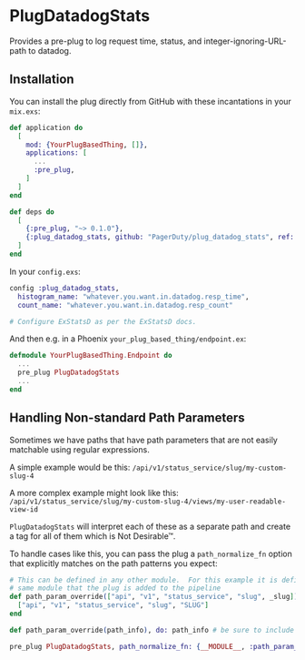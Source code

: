 # PlugDatadogStats

Provides a pre-plug to log request time, status, and integer-ignoring-URL-path
to datadog.

## Installation

You can install the plug directly from GitHub with these incantations in your `mix.exs`:

```elixir
def application do
  [
    mod: {YourPlugBasedThing, []},
    applications: [
      ...
      :pre_plug,
    ]
  ]
end

def deps do
  [
    {:pre_plug, "~> 0.1.0"},
    {:plug_datadog_stats, github: "PagerDuty/plug_datadog_stats", ref: "1.0.0"},
  ]
end
```

In your `config.exs`:

```elixir
config :plug_datadog_stats,
  histogram_name: "whatever.you.want.in.datadog.resp_time",
  count_name: "whatever.you.want.in.datadog.resp_count"

# Configure ExStatsD as per the ExStatsD docs.
```

And then e.g. in a Phoenix `your_plug_based_thing/endpoint.ex`:

```elixir
defmodule YourPlugBasedThing.Endpoint do
  ...
  pre_plug PlugDatadogStats
  ...
end
```

## Handling Non-standard Path Parameters

Sometimes we have paths that have path parameters that are not easily
matchable using regular expressions.

A simple example would be this:
`/api/v1/status_service/slug/my-custom-slug-4`

A more complex example might look like this:
`/api/v1/status_service/slug/my-custom-slug-4/views/my-user-readable-view-id`

`PlugDatadogStats` will interpret each of these as a separate path and create a tag
for all of them which is Not Desirable™.

To handle cases like this, you can pass the plug a `path_normalize_fn`
option that explicitly matches on the path patterns you expect:

```elixir
# This can be defined in any other module.  For this example it is defined in the
# same module that the plug is added to the pipeline
def path_param_override(["api", "v1", "status_service", "slug", _slug]) do
  ["api", "v1", "status_service", "slug", "SLUG"]
end

def path_param_override(path_info), do: path_info # be sure to include the base case

pre_plug PlugDatadogStats, path_normalize_fn: {__MODULE__, :path_param_override, []}
```
